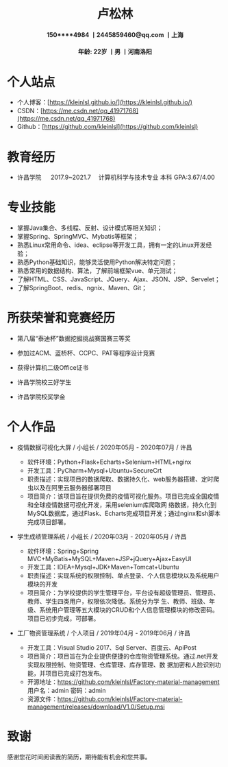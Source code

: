 
<!--
<div align=center>
    <img src="/Photo/me.jpg" align=center width="150">
</div>  
-->

<h1 align=center>卢松林</h1>
<h4 align=center>150****4984 丨2445859460@qq.com 丨上海</h4>
<h4 align=center>年龄: 22岁 丨男 丨河南洛阳</h4>


# 个人站点

* 个人博客：[https://kleinlsl.github.io/](https://kleinlsl.github.io/)
* CSDN：[https://me.csdn.net/qq_41971768](https://me.csdn.net/qq_41971768)
* Github：[https://github.com/kleinlsl](https://github.com/kleinlsl)





<!--
个人信息

* 卢松林 / 男 / 1998
* 现在地：河南省洛阳市
* 本科 / 许昌学院 / 计算机科学与技术
* 应聘职位：研发工程师 JAVA Software Engineer, Java
-->



# 教育经历

* 许昌学院    2017.9~2021.7   计算机科学与技术专业    本科      GPA:3.67/4.00 

<!-- - - - -->

# 专业技能

*  掌握Java集合、多线程、反射、设计模式等相关知识； 
* 掌握Spring、SpringMVC、Mybatis等框架；
*  熟悉Linux常用命令、idea、eclipse等开发工具，拥有一定的Linux开发经验；
*  熟悉Python基础知识，能够灵活使用Python解决特定问题；
*  熟悉常用的数据结构、算法，了解前端框架vue、单元测试； 
* 了解HTML、CSS、JavaScript、JQuery、Ajax、JSON、JSP、Servelet； 
* 了解SpringBoot、redis、ngnix、Maven、Git；  



# 所获荣誉和竞赛经历

- 第八届“泰迪杯”数据挖掘挑战赛国赛三等奖

- 参加过ACM、蓝桥杯、CCPC、PAT等程序设计竞赛 

- 获得计算机二级Office证书  

- 许昌学院校三好学生

- 许昌学院校奖学金 

  

# 个人作品
-  疫情数据可视化大屏      /     小组长    /    2020年05月 - 2020年07月    /   许昌 
    - 软件环境：Python+Flask+Echarts+Selenium+HTML+nginx 
    - 开发工具：PyCharm+Mysql+Ubuntu+SecureCrt 
    - 职责描述：实现项目的数据爬取、数据持久化、web服务器搭建、定时爬虫以及在阿里云服务器部署项目 
    - 项目简介：该项目旨在提供免费的疫情可视化服务。项目已完成全国疫情和全球疫情数据可视化开发，采用selenium库爬取网 络数据，持久化到MySQL数据库，通过Flask、Echarts完成项目开发；通过nginx和sh脚本完成项目部署。 
    
-  学生成绩管理系统     /     小组长     /   2020年03月 - 2020年05月  /     许昌 
    -  软件环境：Spring+Spring MVC+MyBatis+MySQL+Maven+JSP+jQuery+Ajax+EasyUI 
    -  开发工具：IDEA+Mysql+JDK+Maven+Tomcat+Ubuntu 
    -  职责描述：实现系统的权限控制、单点登录、个人信息模块以及系统用户模块的开发 
    -  项目简介：为学校提供的学生管理平台，平台设有超级管理员、管理员、教师、学生四类用户，权限依次降低。系统分为学 生、教师、班级、年级、系统用户管理等五大模块的CRUD和个人信息管理模块的修改密码。项目已初步完成，可部署。 
  
-   工厂物资管理系统    /  个人项目    /   2019年04月 - 2019年06月     /    许昌 
    -  开发工具：Visual Studio 2017、Sql Server、百度云、ApiPost 
    -  项目简介：项目旨在为企业提供便捷的仓库物资管理系统。通过.net开发实现权限控制、物资管理、仓库管理、库存管理、数 据加密和人脸识别功能，并项目已完成打包发布。 
    -  开源地址：https://github.com/kleinlsl/Factory-material-management      用户名：admin   密码：admin 
    -  资源文件：https://github.com/kleinlsl/Factory-material-management/releases/download/V1.0/Setup.msi 



# 致谢

感谢您花时间阅读我的简历，期待能有机会和您共事。
